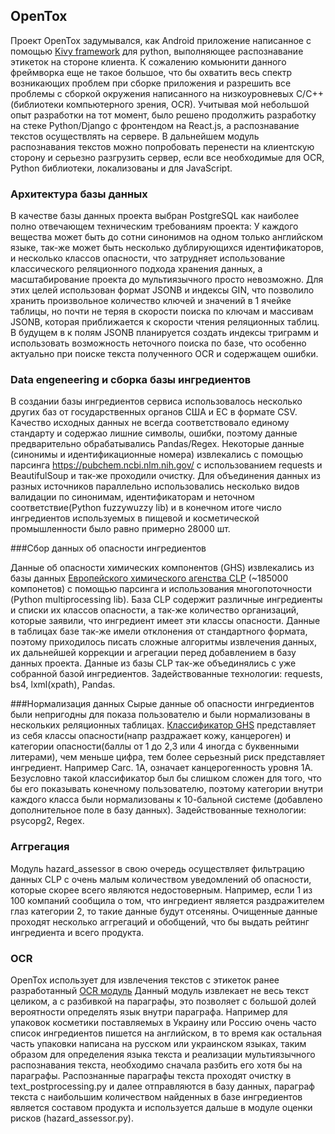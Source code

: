 ## OpenTox

Проект OpenTox задумывался, как Android приложение написанное с помощью [Kivy framework](https://github.com/kivy/kivy) для python, выполняющее 
распознавание этикеток на стороне клиента. К сожалению комьюнити данного фреймворка еще не такое большое, что бы 
охватить весь спектр возникающих проблем при сборке приложения и разрешить все проблемы с сборкой окружения 
написанного на низкоуровневых С/C++(библиотеки компьютерного зрения, OCR). Учитывая мой небольшой опыт разработки на 
тот момент, было решено продолжить разработку на стеке Python/Django с фронтендом на React.js, а распознавание текстов 
осуществлять на сервере. В дальнейшем модуль распознавания текстов можно попробовать перенести на клиентскую сторону и 
серьезно разгрузить сервер, если все необходимые для OCR, Python библиотеки, локализованы и для JavaScript.

### Архитектура базы данных
В качестве базы данных проекта выбран PostgreSQL как наиболее полно отвечающем техническим требованиям проекта:
У каждого вещества может быть до сотни синонимов на одном только английском языке, так-же может быть несколько 
дублирующихся идентификаторов, и несколько классов опасности, что затрудняет использование классического реляционного 
подхода хранения данных, а масштабирование проекта до мультиязычного просто невозможно. Для этих целей использован 
формат JSONB и индексы GIN, что позволило хранить произвольное количество ключей и значений в 1 ячейке таблицы, 
но почти не теряя в скорости поиска по ключам и массивам JSONB, которая приближается к скорости чтения реляционных таблиц.
В будущем в к полям JSONB планируется создать индексы триграмм и использовать возможность неточного поиска по базе, 
что особенно актуально при поиске текста полученного OCR и содержащем ошибки.

### Data engeneering и сборка базы ингредиентов
В создании базы ингредиентов сервиса использовалось несколько других баз от государственных органов США и ЕС в формате CSV. 
Качество исходных данных не всегда соответствовало единому стандарту и содержао лишние символы, ошибки, поэтому данные предварительно обрабатывались Pandas/Regex. Некоторые данные (синонимы и идентификационные номера) извлекались с помощью парсинга https://pubchem.ncbi.nlm.nih.gov/ с использованием requests и BeautifulSoup и так-же проходили очистку. 
Для объединения данных из разных источников параллельно использовались несколько видов валидации по синонимам, идентификаторам и неточном соответствие(Python fuzzywuzzy lib) и в конечном итоге число ингредиентов используемых в пищевой и косметической промышленности было равно примерно 28000 шт.

###Сбор данных об опасности ингредиентов

Данные об опасности химических компонентов (GHS) извлекались из базы данных [Европейского химического 
агенства CLP](https://echa.europa.eu/information-on-chemicals/cl-inventory-database/)
 (~185000 компонетов) с помощью парсинга и использования многопоточности (Python multiprocessing lib). 
База CLP содержит различные ингредиенты и списки их классов опасности, а так-же количество организаций, которые заявили, 
что ингредиент имеет эти классы опасности. Данные в таблицах базе так-же имели отклонения от стандартного формата, 
поэтому приходилось писать сложные алгоритмы извлечения данных, их дальнейшей коррекции и агрегации перед добавлением 
в базу данных проекта. Данные из базы CLP так-же объединялись с уже собранной базой ингредиентов.
Задействованные технологии: requests, bs4, lxml(xpath), Pandas.

###Нормализация данных
Сырые данные об опасности ингредиентов были непригодны для показа пользователю и были нормализованы в нескольких 
реляционных таблицах. [Классификатор GHS](https://www.hsa.ie/eng/Publications_and_Forms/Publications/Chemical_and_Hazardous_Substances/CLP_Regulation_No_1272-2008_A4_Poster_I.pdf) представляет из себя классы опасности(напр раздражает кожу, канцероген) и 
категории опасности(баллы от 1 до 2,3 или 4 иногда с буквенными литерами), чем меньше цифра, тем более серьезный 
риск представляет ингредиент. Например Carc. 1A, означает канцерогенность 
уровня 1А. Безусловно такой классификатор был бы слишком сложен для того, что бы его показывать конечному пользователю, 
поэтому категории внутри каждого класса были нормализованы к 10-бальной системе 
(добавлено дополнительное поле в базу данных).
Задействованные технологии: psycopg2, Regex.

### Аггрегация
Модуль hazard_assessor в свою очередь осуществляет фильтрацию данных CLP с очень малым количеством уведомлений 
об опасности, которые скорее всего являются недостоверным. Например, если 1 из 100 компаний сообщила о том, что 
ингредиент является раздражителем глаз категории 2, то такие данные будут отсеняны. Очищенные данные проходят 
несколько аггрегаций и обобщений, что бы выдать рейтинг ингредиента и всего продукта.

### OCR
OpenTox использует для извлечения текстов с этикеток ранее разработанный [OCR модуль](https://github.com/a1xg/OCR-pipeline-for-product-labels)
Данный модуль извлекает не весь текст целиком, а с разбивкой на параграфы, это позволяет с большой долей вероятности определять язык внутри параграфа. Например для упаковок косметики поставляемых в Украину или Россию очень часто список ингредиентов пишется на английском, в то время как остальная часть упаковки написана на русском или украинском языках, таким образом для определения языка текста и реализации мультиязычного распознавания текста, необходимо сначала разбить его хотя бы на параграфы.
Распознанные параграфы текста проходят очистку в text_postprocessing.py и далее отправляются в базу данных, параграф текста с наибольшим количеством найденных в базе ингредиентов является составом продукта и используется дальше в модуле оценки рисков (hazard_assessor.py).
